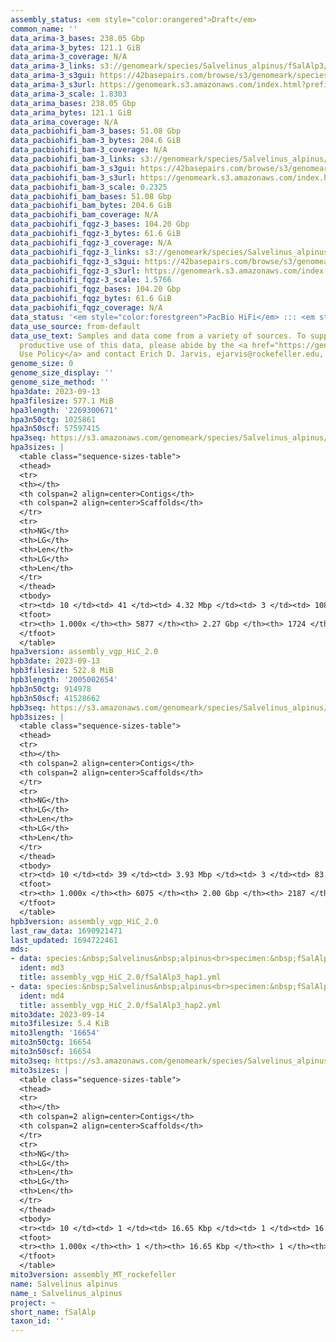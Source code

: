 ```yaml
---
assembly_status: <em style="color:orangered">Draft</em>
common_name: ''
data_arima-3_bases: 238.05 Gbp
data_arima-3_bytes: 121.1 GiB
data_arima-3_coverage: N/A
data_arima-3_links: s3://genomeark/species/Salvelinus_alpinus/fSalAlp3/genomic_data/arima/<br>
data_arima-3_s3gui: https://42basepairs.com/browse/s3/genomeark/species/Salvelinus_alpinus/fSalAlp3/genomic_data/arima/
data_arima-3_s3url: https://genomeark.s3.amazonaws.com/index.html?prefix=species/Salvelinus_alpinus/fSalAlp3/genomic_data/arima/
data_arima-3_scale: 1.8303
data_arima_bases: 238.05 Gbp
data_arima_bytes: 121.1 GiB
data_arima_coverage: N/A
data_pacbiohifi_bam-3_bases: 51.08 Gbp
data_pacbiohifi_bam-3_bytes: 204.6 GiB
data_pacbiohifi_bam-3_coverage: N/A
data_pacbiohifi_bam-3_links: s3://genomeark/species/Salvelinus_alpinus/fSalAlp3/genomic_data/pacbio_hifi/<br>
data_pacbiohifi_bam-3_s3gui: https://42basepairs.com/browse/s3/genomeark/species/Salvelinus_alpinus/fSalAlp3/genomic_data/pacbio_hifi/
data_pacbiohifi_bam-3_s3url: https://genomeark.s3.amazonaws.com/index.html?prefix=species/Salvelinus_alpinus/fSalAlp3/genomic_data/pacbio_hifi/
data_pacbiohifi_bam-3_scale: 0.2325
data_pacbiohifi_bam_bases: 51.08 Gbp
data_pacbiohifi_bam_bytes: 204.6 GiB
data_pacbiohifi_bam_coverage: N/A
data_pacbiohifi_fqgz-3_bases: 104.20 Gbp
data_pacbiohifi_fqgz-3_bytes: 61.6 GiB
data_pacbiohifi_fqgz-3_coverage: N/A
data_pacbiohifi_fqgz-3_links: s3://genomeark/species/Salvelinus_alpinus/fSalAlp3/genomic_data/pacbio_hifi/<br>
data_pacbiohifi_fqgz-3_s3gui: https://42basepairs.com/browse/s3/genomeark/species/Salvelinus_alpinus/fSalAlp3/genomic_data/pacbio_hifi/
data_pacbiohifi_fqgz-3_s3url: https://genomeark.s3.amazonaws.com/index.html?prefix=species/Salvelinus_alpinus/fSalAlp3/genomic_data/pacbio_hifi/
data_pacbiohifi_fqgz-3_scale: 1.5766
data_pacbiohifi_fqgz_bases: 104.20 Gbp
data_pacbiohifi_fqgz_bytes: 61.6 GiB
data_pacbiohifi_fqgz_coverage: N/A
data_status: '<em style="color:forestgreen">PacBio HiFi</em> ::: <em style="color:forestgreen">Arima</em>'
data_use_source: from-default
data_use_text: Samples and data come from a variety of sources. To support fair and
  productive use of this data, please abide by the <a href="https://genome10k.soe.ucsc.edu/data-use-policies/">Data
  Use Policy</a> and contact Erich D. Jarvis, ejarvis@rockefeller.edu, with any questions.
genome_size: 0
genome_size_display: ''
genome_size_method: ''
hpa3date: 2023-09-13
hpa3filesize: 577.1 MiB
hpa3length: '2269300671'
hpa3n50ctg: 1025861
hpa3n50scf: 57597415
hpa3seq: https://s3.amazonaws.com/genomeark/species/Salvelinus_alpinus/fSalAlp3/assembly_vgp_HiC_2.0/fSalAlp3.HiC.hap1.20230913.fasta.gz
hpa3sizes: |
  <table class="sequence-sizes-table">
  <thead>
  <tr>
  <th></th>
  <th colspan=2 align=center>Contigs</th>
  <th colspan=2 align=center>Scaffolds</th>
  </tr>
  <tr>
  <th>NG</th>
  <th>LG</th>
  <th>Len</th>
  <th>LG</th>
  <th>Len</th>
  </tr>
  </thead>
  <tbody>
  <tr><td> 10 </td><td> 41 </td><td> 4.32 Mbp </td><td> 3 </td><td> 108.28 Mbp </td></tr><tr><td> 20 </td><td> 107 </td><td> 2.84 Mbp </td><td> 5 </td><td> 92.62 Mbp </td></tr><tr><td> 30 </td><td> 201 </td><td> 2.03 Mbp </td><td> 8 </td><td> 70.95 Mbp </td></tr><tr><td> 40 </td><td> 333 </td><td> 1.47 Mbp </td><td> 11 </td><td> 62.68 Mbp </td></tr><tr style="background-color:#cccccc;"><td> 50 </td><td> 520 </td><td style="background-color:#88ff88;"> 1.03 Mbp </td><td> 15 </td><td style="background-color:#88ff88;"> 57.60 Mbp </td></tr><tr><td> 60 </td><td> 785 </td><td> 0.72 Mbp </td><td> 19 </td><td> 51.92 Mbp </td></tr><tr><td> 70 </td><td> 1161 </td><td> 0.51 Mbp </td><td> 23 </td><td> 48.54 Mbp </td></tr><tr><td> 80 </td><td> 1731 </td><td> 315.37 Kbp </td><td> 28 </td><td> 41.98 Mbp </td></tr><tr><td> 90 </td><td> 2729 </td><td> 161.04 Kbp </td><td> 83 </td><td> 0.97 Mbp </td></tr><tr><td> 100 </td><td> 5877 </td><td> 10.18 Kbp </td><td> 1724 </td><td> 10.18 Kbp </td></tr></tbody>
  <tfoot>
  <tr><th> 1.000x </th><th> 5877 </th><th> 2.27 Gbp </th><th> 1724 </th><th> 2.27 Gbp </th></tr>
  </tfoot>
  </table>
hpa3version: assembly_vgp_HiC_2.0
hpb3date: 2023-09-13
hpb3filesize: 522.8 MiB
hpb3length: '2005002654'
hpb3n50ctg: 914978
hpb3n50scf: 41528662
hpb3seq: https://s3.amazonaws.com/genomeark/species/Salvelinus_alpinus/fSalAlp3/assembly_vgp_HiC_2.0/fSalAlp3.HiC.hap2.20230913.fasta.gz
hpb3sizes: |
  <table class="sequence-sizes-table">
  <thead>
  <tr>
  <th></th>
  <th colspan=2 align=center>Contigs</th>
  <th colspan=2 align=center>Scaffolds</th>
  </tr>
  <tr>
  <th>NG</th>
  <th>LG</th>
  <th>Len</th>
  <th>LG</th>
  <th>Len</th>
  </tr>
  </thead>
  <tbody>
  <tr><td> 10 </td><td> 39 </td><td> 3.93 Mbp </td><td> 3 </td><td> 83.97 Mbp </td></tr><tr><td> 20 </td><td> 104 </td><td> 2.57 Mbp </td><td> 5 </td><td> 67.56 Mbp </td></tr><tr><td> 30 </td><td> 194 </td><td> 1.90 Mbp </td><td> 9 </td><td> 50.49 Mbp </td></tr><tr><td> 40 </td><td> 320 </td><td> 1.34 Mbp </td><td> 13 </td><td> 45.54 Mbp </td></tr><tr style="background-color:#cccccc;"><td> 50 </td><td> 501 </td><td style="background-color:#ff8888;"> 0.91 Mbp </td><td> 17 </td><td style="background-color:#88ff88;"> 41.53 Mbp </td></tr><tr><td> 60 </td><td> 763 </td><td> 0.64 Mbp </td><td> 22 </td><td> 37.85 Mbp </td></tr><tr><td> 70 </td><td> 1155 </td><td> 414.04 Kbp </td><td> 28 </td><td> 33.80 Mbp </td></tr><tr><td> 80 </td><td> 1767 </td><td> 261.27 Kbp </td><td> 35 </td><td> 17.45 Mbp </td></tr><tr><td> 90 </td><td> 2831 </td><td> 129.18 Kbp </td><td> 194 </td><td> 483.74 Kbp </td></tr><tr><td> 100 </td><td> 6075 </td><td> 4.37 Kbp </td><td> 2187 </td><td> 4.37 Kbp </td></tr></tbody>
  <tfoot>
  <tr><th> 1.000x </th><th> 6075 </th><th> 2.00 Gbp </th><th> 2187 </th><th> 2.01 Gbp </th></tr>
  </tfoot>
  </table>
hpb3version: assembly_vgp_HiC_2.0
last_raw_data: 1690921471
last_updated: 1694722461
mds:
- data: species:&nbsp;Salvelinus&nbsp;alpinus<br>specimen:&nbsp;fSalAlp3<br>projects:&nbsp;<br>&nbsp;&nbsp;-&nbsp;vgp<br>assembled_by_group:&nbsp;Rockefeller<br>data_location:&nbsp;S3<br>release_to:&nbsp;S3<br>haplotype_to_curate:&nbsp;hap1<br>hap1:&nbsp;s3://genomeark/species/Salvelinus_alpinus/fSalAlp3/assembly_vgp_HiC_2.0/fSalAlp3.HiC.hap1.20230829.fasta.gz<br>hap2:&nbsp;s3://genomeark/species/Salvelinus_alpinus/fSalAlp3/assembly_vgp_HiC_2.0/fSalAlp3.HiC.hap2.20230829.fasta.gz<br>pretext_hap1:&nbsp;s3://genomeark/species/Salvelinus_alpinus/fSalAlp3/assembly_vgp_HiC_2.0/evaluation/hap1/pretext/fSalAlp3_hap1_s2.pretext<br>pretext_hap2:&nbsp;s3://genomeark/species/Salvelinus_alpinus/fSalAlp3/assembly_vgp_HiC_2.0/evaluation/hap2/pretext/fSalAlp3_hap2_s2.pretext<br>kmer_spectra_img:&nbsp;s3://genomeark/species/Salvelinus_alpinus/fSalAlp3/assembly_vgp_HiC_2.0/evaluation/merqury/fSalAlp3_png/<br>pacbio_read_dir:&nbsp;s3://genomeark/species/Salvelinus_alpinus/fSalAlp3/genomic_data/pacbio_hifi/<br>pacbio_read_type:&nbsp;hifi<br>hic_read_dir:&nbsp;s3://genomeark/species/Salvelinus_alpinus/fSalAlp3/genomic_data/arima/<br>mito:&nbsp;s3://genomeark/species/Salvelinus_alpinus/fSalAlp3/assembly_MT_rockefeller/fSalAlp3.MT.20230914.fasta.gz<br>pipeline:&nbsp;<br>&nbsp;&nbsp;-&nbsp;hifiasm&nbsp;(0.19.3+galaxy0)<br>&nbsp;&nbsp;-&nbsp;purge_dups<br>&nbsp;&nbsp;-&nbsp;yahs&nbsp;(1.2a.2+galaxy1)<br>notes:&nbsp;This&nbsp;was&nbsp;a&nbsp;Hifiasm-HiC&nbsp;assembly&nbsp;of&nbsp;fSalAlp3,&nbsp;resulting&nbsp;in&nbsp;two&nbsp;complete&nbsp;haplotypes.&nbsp;HiC&nbsp;scaffolding&nbsp;was&nbsp;performed&nbsp;with&nbsp;YaHS.&nbsp;&nbsp;The&nbsp;HiC&nbsp;prep&nbsp;kit&nbsp;used&nbsp;was&nbsp;Swift-IDT.&nbsp;<br><br>
  ident: md3
  title: assembly_vgp_HiC_2.0/fSalAlp3_hap1.yml
- data: species:&nbsp;Salvelinus&nbsp;alpinus<br>specimen:&nbsp;fSalAlp3<br>projects:&nbsp;<br>&nbsp;&nbsp;-&nbsp;vgp<br>assembled_by_group:&nbsp;Rockefeller<br>data_location:&nbsp;S3<br>release_to:&nbsp;S3<br>haplotype_to_curate:&nbsp;hap2<br>hap1:&nbsp;s3://genomeark/species/Salvelinus_alpinus/fSalAlp3/assembly_vgp_HiC_2.0/fSalAlp3.HiC.hap1.20230913.fasta.gz<br>hap2:&nbsp;s3://genomeark/species/Salvelinus_alpinus/fSalAlp3/assembly_vgp_HiC_2.0/fSalAlp3.HiC.hap2.20230913.fasta.gz<br>pretext_hap1:&nbsp;s3://genomeark/species/Salvelinus_alpinus/fSalAlp3/assembly_vgp_HiC_2.0/evaluation/hap1/pretext/fSalAlp3_hap1_s2.pretext<br>pretext_hap2:&nbsp;s3://genomeark/species/Salvelinus_alpinus/fSalAlp3/assembly_vgp_HiC_2.0/evaluation/hap2/pretext/fSalAlp3_hap2_s2.pretext<br>kmer_spectra_img:&nbsp;s3://genomeark/species/Salvelinus_alpinus/fSalAlp3/assembly_vgp_HiC_2.0/evaluation/merqury/fSalAlp3_png/<br>pacbio_read_dir:&nbsp;s3://genomeark/species/Salvelinus_alpinus/fSalAlp3/genomic_data/pacbio_hifi/<br>pacbio_read_type:&nbsp;hifi<br>hic_read_dir:&nbsp;s3://genomeark/species/Salvelinus_alpinus/fSalAlp3/genomic_data/arima/<br>mito:&nbsp;s3://genomeark/species/Salvelinus_alpinus/fSalAlp3/assembly_MT_rockefeller/fSalAlp3.MT.20230913.fasta.gz<br>pipeline:&nbsp;<br>&nbsp;&nbsp;-&nbsp;hifiasm&nbsp;(0.19.3+galaxy0)<br>&nbsp;&nbsp;-&nbsp;purge_dups<br>&nbsp;&nbsp;-&nbsp;yahs&nbsp;(1.2a.2+galaxy1)<br>notes:&nbsp;This&nbsp;was&nbsp;a&nbsp;Hifiasm-HiC&nbsp;assembly&nbsp;of&nbsp;fSalAlp3,&nbsp;resulting&nbsp;in&nbsp;two&nbsp;complete&nbsp;haplotypes.&nbsp;HiC&nbsp;scaffolding&nbsp;was&nbsp;performed&nbsp;with&nbsp;YaHS.&nbsp;&nbsp;The&nbsp;HiC&nbsp;prep&nbsp;kit&nbsp;used&nbsp;was&nbsp;Swift-IDT.&nbsp;<br><br>species:&nbsp;Salvelinus&nbsp;alpinus<br>specimen:&nbsp;fSalAlp3<br>projects:&nbsp;<br>&nbsp;&nbsp;-&nbsp;vgp<br>assembled_by_group:&nbsp;Rockefeller<br>data_location:&nbsp;S3<br>release_to:&nbsp;S3<br>haplotype_to_curate:&nbsp;hap2<br>hap1:&nbsp;s3://genomeark/species/Salvelinus_alpinus/fSalAlp3/assembly_vgp_HiC_2.0/fSalAlp3.HiC.hap1.20230829.fasta.gz<br>hap2:&nbsp;s3://genomeark/species/Salvelinus_alpinus/fSalAlp3/assembly_vgp_HiC_2.0/fSalAlp3.HiC.hap2.20230829.fasta.gz<br>pretext_hap1:&nbsp;s3://genomeark/species/Salvelinus_alpinus/fSalAlp3/assembly_vgp_HiC_2.0/evaluation/hap1/pretext/fSalAlp3_hap1_s2.pretext<br>pretext_hap2:&nbsp;s3://genomeark/species/Salvelinus_alpinus/fSalAlp3/assembly_vgp_HiC_2.0/evaluation/hap2/pretext/fSalAlp3_hap2_s2.pretext<br>kmer_spectra_img:&nbsp;s3://genomeark/species/Salvelinus_alpinus/fSalAlp3/assembly_vgp_HiC_2.0/evaluation/merqury/fSalAlp3_png/<br>pacbio_read_dir:&nbsp;s3://genomeark/species/Salvelinus_alpinus/fSalAlp3/genomic_data/pacbio_hifi/<br>pacbio_read_type:&nbsp;hifi<br>hic_read_dir:&nbsp;s3://genomeark/species/Salvelinus_alpinus/fSalAlp3/genomic_data/arima/<br>mito:&nbsp;s3://genomeark/species/Salvelinus_alpinus/fSalAlp3/assembly_MT_rockefeller/fSalAlp3.MT.20230914.fasta.gz<br>pipeline:&nbsp;<br>&nbsp;&nbsp;-&nbsp;hifiasm&nbsp;(0.19.3+galaxy0)<br>&nbsp;&nbsp;-&nbsp;purge_dups<br>&nbsp;&nbsp;-&nbsp;yahs&nbsp;(1.2a.2+galaxy1)<br>notes:&nbsp;This&nbsp;was&nbsp;a&nbsp;Hifiasm-HiC&nbsp;assembly&nbsp;of&nbsp;fSalAlp3,&nbsp;resulting&nbsp;in&nbsp;two&nbsp;complete&nbsp;haplotypes.&nbsp;HiC&nbsp;scaffolding&nbsp;was&nbsp;performed&nbsp;with&nbsp;YaHS.&nbsp;&nbsp;The&nbsp;HiC&nbsp;prep&nbsp;kit&nbsp;used&nbsp;was&nbsp;Swift-IDT.&nbsp;<br><br>
  ident: md4
  title: assembly_vgp_HiC_2.0/fSalAlp3_hap2.yml
mito3date: 2023-09-14
mito3filesize: 5.4 KiB
mito3length: '16654'
mito3n50ctg: 16654
mito3n50scf: 16654
mito3seq: https://s3.amazonaws.com/genomeark/species/Salvelinus_alpinus/fSalAlp3/assembly_MT_rockefeller/fSalAlp3.MT.20230914.fasta.gz
mito3sizes: |
  <table class="sequence-sizes-table">
  <thead>
  <tr>
  <th></th>
  <th colspan=2 align=center>Contigs</th>
  <th colspan=2 align=center>Scaffolds</th>
  </tr>
  <tr>
  <th>NG</th>
  <th>LG</th>
  <th>Len</th>
  <th>LG</th>
  <th>Len</th>
  </tr>
  </thead>
  <tbody>
  <tr><td> 10 </td><td> 1 </td><td> 16.65 Kbp </td><td> 1 </td><td> 16.65 Kbp </td></tr><tr><td> 20 </td><td> 1 </td><td> 16.65 Kbp </td><td> 1 </td><td> 16.65 Kbp </td></tr><tr><td> 30 </td><td> 1 </td><td> 16.65 Kbp </td><td> 1 </td><td> 16.65 Kbp </td></tr><tr><td> 40 </td><td> 1 </td><td> 16.65 Kbp </td><td> 1 </td><td> 16.65 Kbp </td></tr><tr style="background-color:#cccccc;"><td> 50 </td><td> 1 </td><td style="background-color:#ff8888;"> 16.65 Kbp </td><td> 1 </td><td style="background-color:#ff8888;"> 16.65 Kbp </td></tr><tr><td> 60 </td><td> 1 </td><td> 16.65 Kbp </td><td> 1 </td><td> 16.65 Kbp </td></tr><tr><td> 70 </td><td> 1 </td><td> 16.65 Kbp </td><td> 1 </td><td> 16.65 Kbp </td></tr><tr><td> 80 </td><td> 1 </td><td> 16.65 Kbp </td><td> 1 </td><td> 16.65 Kbp </td></tr><tr><td> 90 </td><td> 1 </td><td> 16.65 Kbp </td><td> 1 </td><td> 16.65 Kbp </td></tr><tr><td> 100 </td><td> 1 </td><td> 16.65 Kbp </td><td> 1 </td><td> 16.65 Kbp </td></tr></tbody>
  <tfoot>
  <tr><th> 1.000x </th><th> 1 </th><th> 16.65 Kbp </th><th> 1 </th><th> 16.65 Kbp </th></tr>
  </tfoot>
  </table>
mito3version: assembly_MT_rockefeller
name: Salvelinus alpinus
name_: Salvelinus_alpinus
project: ~
short_name: fSalAlp
taxon_id: ''
---
```

